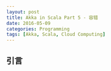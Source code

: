 ```yaml
---
layout: post
title: Akka in Scala Part 5 - 容错
date: 2016-05-09
categories: Programming
tags: [Akka, Scala, Cloud Computing]
---
```


## 引言

<!--more-->


